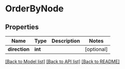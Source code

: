 # OrderByNode

## Properties
Name | Type | Description | Notes
------------ | ------------- | ------------- | -------------
**direction** | **int** |  | [optional] 

[[Back to Model list]](../../README.md#documentation-for-models) [[Back to API list]](../../README.md#documentation-for-api-endpoints) [[Back to README]](../../README.md)

